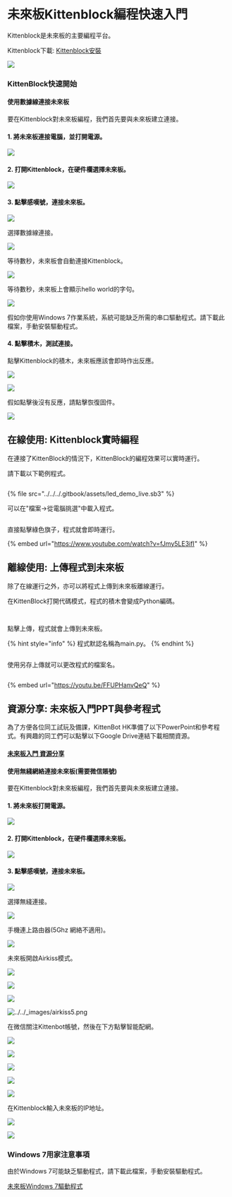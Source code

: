 # 未來板Kittenblock編程快速入門

Kittenblock是未來板的主要編程平台。

Kittenblock下載: [Kittenblock安裝](../../../programmingplatforms/kittenblock/kttenblockgreen.md)

![](https://kittenbothk.readthedocs.io/en/latest/\_images/kbbanner10.png)

### KittenBlock快速開始

#### 使用數據線連接未來板

要在Kittenblock對未來板編程，我們首先要與未來板建立連接。

#### 1. 將未來板連接電腦，並打開電源。

![](https://kittenbothk.readthedocs.io/en/latest/\_images/usb.png)

#### 2. 打開Kittenblock，在硬件欄選擇未來板。

![](https://kittenbothk.readthedocs.io/en/latest/\_images/kittenblock11.png)

#### 3. 點擊感嘆號，連接未來板。

![](https://kittenbothk.readthedocs.io/en/latest/\_images/kittenblock2.png)

選擇數據線連接。

![](https://kittenbothk.readthedocs.io/en/latest/\_images/connect\_usb.png)

等待數秒，未來板會自動連接Kittenblock。

![](https://kittenbothk.readthedocs.io/en/latest/\_images/kittenblock31.png)

等待數秒，未來板上會顯示hello world的字句。

![](https://kittenbothk.readthedocs.io/en/latest/\_images/kittenblock4.jpg)

假如你使用Windows 7作業系統，系統可能缺乏所需的串口驅動程式。請下載此檔案，手動安裝驅動程式。

#### 4. 點擊積木，測試連接。

點擊Kittenblock的積木，未來板應該會即時作出反應。

![](https://kittenbothk.readthedocs.io/en/latest/\_images/kittenblock5.png)

![](https://kittenbothk.readthedocs.io/en/latest/\_images/kittenblock6.jpg)

假如點擊後沒有反應，請點擊恢復固件。

![](https://kittenbothk.readthedocs.io/en/latest/\_images/kittenblock7.png)

## 在線使用: Kittenblock實時編程

在連接了KittenBlock的情況下，KittenBlock的編程效果可以實時運行。

請下載以下範例程式。

<figure><img src="../../../.gitbook/assets/image (33).png" alt=""><figcaption></figcaption></figure>

{% file src="../../../.gitbook/assets/led_demo_live.sb3" %}

可以在"檔案->從電腦挑選"中載入程式。

<figure><img src="../../../.gitbook/assets/image (2) (1) (1) (1) (1) (1).png" alt=""><figcaption></figcaption></figure>

直接點擊綠色旗子，程式就會即時運行。

{% embed url="https://www.youtube.com/watch?v=fJmy5LE3ifI" %}

## 離線使用: 上傳程式到未來板

除了在線運行之外，亦可以將程式上傳到未來板離線運行。

在KittenBlock打開代碼模式，程式的積木會變成Python編碼。

<figure><img src="../../../.gitbook/assets/image (30).png" alt=""><figcaption></figcaption></figure>

<figure><img src="../../../.gitbook/assets/image (36).png" alt=""><figcaption></figcaption></figure>

點擊上傳，程式就會上傳到未來板。

{% hint style="info" %}
程式默認名稱為main.py。
{% endhint %}

<figure><img src="../../../.gitbook/assets/image (38).png" alt=""><figcaption></figcaption></figure>

使用另存上傳就可以更改程式的檔案名。

<figure><img src="../../../.gitbook/assets/image (37).png" alt=""><figcaption></figcaption></figure>

{% embed url="https://youtu.be/FFUPHanvQeQ" %}

## 資源分享: 未來板入門PPT與參考程式

為了方便各位同工試玩及備課，KittenBot HK準備了以下PowerPoint和參考程式。有興趣的同工們可以點擊以下Google Drive連結下載相關資源。

#### [未來板入門 資源分享](https://drive.google.com/drive/folders/1Hr3R63DSuIFj589QeIfEtEgAwYeVcnhi?usp=drive\_link)

#### 使用無綫網絡連接未來板(需要微信賬號)

要在Kittenblock對未來板編程，我們首先要與未來板建立連接。

#### 1. 將未來板打開電源。

![](https://kittenbothk.readthedocs.io/en/latest/\_images/usb.png)

#### 2. 打開Kittenblock，在硬件欄選擇未來板。

![](https://kittenbothk.readthedocs.io/en/latest/\_images/kittenblock11.png)

#### 3. 點擊感嘆號，連接未來板。

![](https://kittenbothk.readthedocs.io/en/latest/\_images/kittenblock2.png)

選擇無綫連接。

![](https://kittenbothk.readthedocs.io/en/latest/\_images/connect\_usb.png)

手機連上路由器(5Ghz 網絡不適用)。

![](https://kittenbothk.readthedocs.io/en/latest/\_images/airkiss1.png)

未來板開啟Airkiss模式。

![](https://kittenbothk.readthedocs.io/en/latest/\_images/airkiss2.png)

![](https://kittenbothk.readthedocs.io/en/latest/\_images/airkiss3.png)

![](https://kittenbothk.readthedocs.io/en/latest/\_images/airkiss4.png)

![../../\_images/airkiss5.png](https://kittenbothk.readthedocs.io/en/latest/\_images/airkiss5.png)

在微信關注Kittenbot帳號，然後在下方點擊智能配網。

![](https://kittenbothk.readthedocs.io/en/latest/\_images/airkiss6.png)

![](https://kittenbothk.readthedocs.io/en/latest/\_images/airkiss7.png)

![](https://kittenbothk.readthedocs.io/en/latest/\_images/airkiss8.png)

![](https://kittenbothk.readthedocs.io/en/latest/\_images/airkiss9.png)

![](https://kittenbothk.readthedocs.io/en/latest/\_images/airkiss10.png)

在Kittenblock輸入未來板的IP地址。

![](https://kittenbothk.readthedocs.io/en/latest/\_images/airkiss11.png)

![](https://kittenbothk.readthedocs.io/en/latest/\_images/airkiss12.png)

### Windows 7用家注意事項

由於Windows 7可能缺乏驅動程式，請下載此檔案，手動安裝驅動程式。

[未來板Windows 7驅動程式](https://drive.google.com/file/d/1Ldx1baDITzg-bHGvWpbgyQ0NdWDFdGD4/view?usp=sharing)
